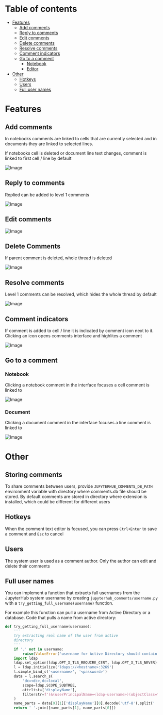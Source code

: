 # Table of contents
* [Features](#examples)
  * [Add comments](#add-comments)
  * [Reply to comments](#reply-to-comments)
  * [Edit comments](#edit-comments)
  * [Delete comments](#delete-comments)
  * [Resolve comments](#resolve-comments)
  * [Comment indicators](#comment-indicators)
  * [Go to a comment](#go-to-a-comment)
    * [Notebook](#notebook)
    * [Editor](#document)
* [Other](#other)
  * [Hotkeys](#hotkeys)
  * [Users](#users)
  * [Full user names](#full-user-names)

# Features

## Add comments

In notebooks comments are linked to cells that are currently selected and in documents they are linked to selected lines.

If notebooks cell is deleted or document line text changes, comment is linked to first cell / line by default

![Image](images/add_comment.gif)

## Reply to comments

Replied can be added to level 1 comments

![Image](images/reply.gif)

## Edit comments

![Image](images/reply.gif)

## Delete Comments

If parent comment is deleted, whole thread is deleted

![Image](images/delete.gif)

## Resolve comments

Level 1 comments can be resolved, which hides the whole thread by default

![Image](images/resolve.gif)

## Comment indicators

If comment is added to cell / line it is indicated by comment icon next to it. Clicking an icon opens comments interface and highlites a comment

![Image](images/focus_notebook.gif)

## Go to a comment
### Notebook

Clicking a notebook comment in the interface focuses a cell comment is linked to

![Image](images/focus_interface.gif)
### Document

Clicking a document comment in the interface focuses a line comment is linked to

![Image](images/focus_interface_editor.gif)

# Other

## Storing comments

To share comments between users, provide `JUPYTERHUB_COMMENTS_DB_PATH` environment variable with directory where comments.db file should be stored. By default comments are stored in directory where extension is installed, which could be different for different users

## Hotkeys

When the comment text editor is focused, you can press `Ctrl+Enter` to save a comment and `Esc` to cancel

## Users

The system user is used as a comment author. Only the author can edit and delete their comments

## Full user names

You can implement a function that extracts full usernames from the JupyterHub system username by creating `jupyterhub_comments/username.py` with a `try_getting_full_username(username)` function.

For example this function can pull a username from Active Directory or a database. Code that pulls a name from active directory:

```python
def try_getting_full_username(username):
    '''
    try extracting real name of the user from active
    directory
    '''
    if '.' not in username:
        raise(ValueError('username for Active Directory should contain "."'))
    import ldap
    ldap.set_option(ldap.OPT_X_TLS_REQUIRE_CERT, ldap.OPT_X_TLS_NEVER)
    l = ldap.initialize('ldaps://<hostname>:3269')
    l.simple_bind_s('<username>', '<password>')
    data = l.search_s(
        'dc=<dc>,dc=local',
        scope=ldap.SCOPE_SUBTREE,
        attrlist=['displayName'],
        filterstr=f'(&(userPrincipalName=<ldap-username>)(objectClass=top))'
    )
    name_parts = data[0][1]['displayName'][0].decode('utf-8').split(' ')
    return ' '.join([name_parts[1], name_parts[0]])
```